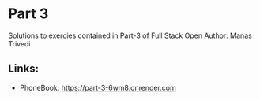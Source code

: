 # Part 3
Solutions to exercies contained in Part-3 of Full Stack Open
Author: Manas Trivedi
## Links:
- PhoneBook: https://part-3-6wm8.onrender.com